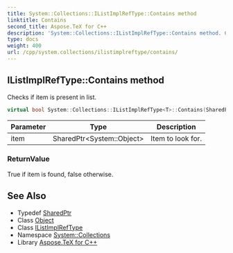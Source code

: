 ```yaml
---
title: System::Collections::IListImplRefType::Contains method
linktitle: Contains
second_title: Aspose.TeX for C++
description: 'System::Collections::IListImplRefType::Contains method. Checks if item is present in list in C++.'
type: docs
weight: 400
url: /cpp/system.collections/ilistimplreftype/contains/
---
```

## IListImplRefType::Contains method


Checks if item is present in list.

```cpp
virtual bool System::Collections::IListImplRefType<T>::Contains(SharedPtr<System::Object> item) const override
```


| Parameter | Type | Description |
| --- | --- | --- |
| item | SharedPtr\<System::Object\> | Item to look for. |

### ReturnValue

True if item is found, false otherwise.

## See Also

* Typedef [SharedPtr](../../../system/sharedptr/)
* Class [Object](../../../system/object/)
* Class [IListImplRefType](../)
* Namespace [System::Collections](../../)
* Library [Aspose.TeX for C++](../../../)
